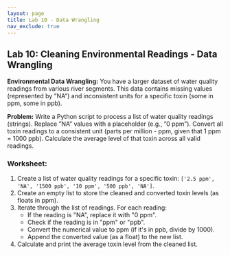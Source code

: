 ```yaml
---
layout: page
title: Lab 10 - Data Wrangling
nav_exclude: true
---
```


## Lab 10: Cleaning Environmental Readings - Data Wrangling

**Environmental Data Wrangling:** You have a larger dataset of water quality readings from various river segments. This data contains missing values (represented by ”NA”) and inconsistent units for a specific toxin (some in ppm, some in ppb).

**Problem:** Write a Python script to process a list of water quality readings (strings). Replace ”NA” values with a placeholder (e.g., ”0 ppm”). Convert all toxin readings to a consistent unit (parts per million - ppm, given that 1 ppm = 1000 ppb). Calculate the average level of that toxin across all valid readings.

### Worksheet:

1.  Create a list of water quality readings for a specific toxin: `['2.5 ppm', 'NA', '1500 ppb', '10 ppm', '500 ppb', 'NA']`.
2.  Create an empty list to store the cleaned and converted toxin levels (as floats in ppm).
3.  Iterate through the list of readings. For each reading:
    * If the reading is "NA", replace it with "0 ppm".
    * Check if the reading is in "ppm" or "ppb".
    * Convert the numerical value to ppm (if it's in ppb, divide by 1000).
    * Append the converted value (as a float) to the new list.
4.  Calculate and print the average toxin level from the cleaned list.